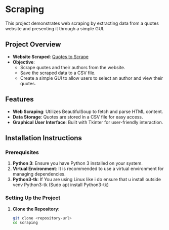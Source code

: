 # Scraping

This project demonstrates web scraping by extracting data from a quotes website and presenting it through a simple GUI.

## Project Overview

- **Website Scraped**: [Quotes to Scrape](https://quotes.toscrape.com/)
- **Objective**: 
  - Scrape quotes and their authors from the website.
  - Save the scraped data to a CSV file.
  - Create a simple GUI to allow users to select an author and view their quotes.

## Features

- **Web Scraping**: Utilizes BeautifulSoup to fetch and parse HTML content.
- **Data Storage**: Quotes are stored in a CSV file for easy access.
- **Graphical User Interface**: Built with Tkinter for user-friendly interaction.

## Installation Instructions

### Prerequisites

1. **Python 3**: Ensure you have Python 3 installed on your system.
2. **Virtual Environment**: It is recommended to use a virtual environment for managing dependencies.
3. **Python3-tk**: If You are using Linux like i do ensure that u install outside venv Python3-tk (Sudo apt install Python3-tk)

### Setting Up the Project

1. **Clone the Repository**:
   ```bash
   git clone <repository-url>
   cd scraping
